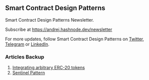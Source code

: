 ## Smart Contract Design Patterns

Smart Contract Design Patterns Newsletter.

Subscribe at https://andrej.hashnode.dev/newsletter

For more updates, follow Smart Contract Design Patterns on [Twitter](https://x.com/designpatternsc), [Telegram](https://t.me/+kdI97Nk--TVkMDJk) or [LinkedIn](https://www.linkedin.com/company/smart-contract-design-patterns/).

### Articles Backup

1. [Integrating arbitrary ERC-20 tokens](./clwhwksk800000aml4va0dmh1.md)
2. [Sentinel Pattern](./clx0gvvma000709lifo2egh0r.md)
